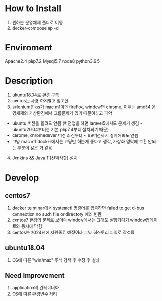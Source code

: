# How to Install
1. 원하는 운영체제 폴더로 이동
2. docker-compose up -d

# Enviroment
Apache2.4 php7.2 Mysql5.7 node8 python3.9.5

# Description
1. ubuntu18.04로 환경 구축
2. centos는 사용 하지말고 참고만
3. selenium은 os가 mac m1이면 fireFox, window면 chrome, 이유는 amd64 운영체제와 가상환경에서 크롬문제가 있기 때문이라고 파악
 - ubuntu 버전을 올려도 안됨 (버전업을 하면 laravel5에서도 문제가 생김 - ubuntu20.04부터는 기본 php7.4부터 설치되기 때문)
 - chrome, chromedriver 버전 최신부터 ~ 89버전까지 설치해봐도 안됨
 - 그냥 mac m1 docker에서는 코딩만 하는게 좋다고 생각, 가상화 영역에 호환 안되는 부분이 많은 거 같음
4. Jenkins && Java 11(선택사항) 설치

# Develop
## centos7
1. docker terminar에서 systemctl 명령어를 입력하면 failed to get d-bus connection no such file or directory 에러 반환
2. centos7 환경의 문제로 보이며 window에서는 그래도 실행되다가 window업데이트와 동시에 막힘
3. centos는 2024년에 지원종료 예정이라 그냥 히스토리 파일로 작성됨
## ubuntu18.04
1. OS에 따른 "win/mac" 주석 검색 후 수정 후 설치

## Need Improvement
1. application의 컨테이너화
2. OS에 따른 환경변수 처리